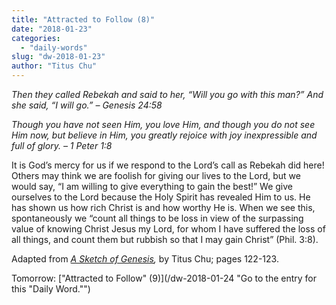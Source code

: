 ```yaml
---
title: "Attracted to Follow (8)"
date: "2018-01-23"
categories: 
  - "daily-words"
slug: "dw-2018-01-23"
author: "Titus Chu"
---
```


_Then they called Rebekah and said to her, “Will you go with this man?” And she said, “I will go.”_ _– Genesis 24:58_

_Though you have not seen Him, you love Him, and though you do not see Him now, but believe in Him, you greatly rejoice with joy inexpressible and full of glory._ _– 1 Peter 1:8_

It is God’s mercy for us if we respond to the Lord’s call as Rebekah did here! Others may think we are foolish for giving our lives to the Lord, but we would say, “I am willing to give everything to gain the best!” We give ourselves to the Lord because the Holy Spirit has revealed Him to us. He has shown us how rich Christ is and how worthy He is. When we see this, spontaneously we “count all things to be loss in view of the surpassing value of knowing Christ Jesus my Lord, for whom I have suffered the loss of all things, and count them but rubbish so that I may gain Christ” (Phil. 3:8).

Adapted from _[A Sketch of Genesis](/book-gen-sketch "Go to the listing for this book."),_ by Titus Chu; pages 122-123.

Tomorrow: ["Attracted to Follow" (9)](/dw-2018-01-24 "Go to the entry for this "Daily Word."")
